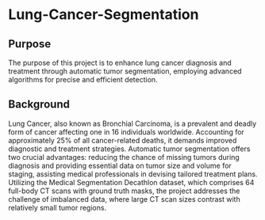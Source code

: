 # Lung-Cancer-Segmentation

## Purpose

The purpose of this project is to enhance lung cancer diagnosis and treatment through automatic tumor segmentation, employing advanced algorithms for precise and efficient detection.

## Background

Lung Cancer, also known as Bronchial Carcinoma, is a prevalent and deadly form of cancer affecting one in 16 individuals worldwide. Accounting for approximately 25% of all cancer-related deaths, it demands improved diagnostic and treatment strategies. Automatic tumor segmentation offers two crucial advantages: reducing the chance of missing tumors during diagnosis and providing essential data on tumor size and volume for staging, assisting medical professionals in devising tailored treatment plans. Utilizing the Medical Segmentation Decathlon dataset, which comprises 64 full-body CT scans with ground truth masks, the project addresses the challenge of imbalanced data, where large CT scan sizes contrast with relatively small tumor regions.